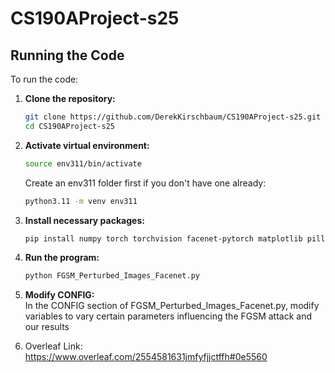 # CS190AProject-s25

## Running the Code

To run the code:

1. **Clone the repository:**
   ```bash
   git clone https://github.com/DerekKirschbaum/CS190AProject-s25.git
   cd CS190AProject-s25

2. **Activate virtual environment:**
   ```bash
   source env311/bin/activate
   ```
   Create an env311 folder first if you don't have one already:
   ```bash
   python3.11 -m venv env311

3. **Install necessary packages:**
   ```bash
   pip install numpy torch torchvision facenet-pytorch matplotlib pillow insightface

4. **Run the program:**
   ```bash
   python FGSM_Perturbed_Images_Facenet.py

5. **Modify CONFIG:**\
    In the CONFIG section of FGSM_Perturbed_Images_Facenet.py, modify variables to vary certain parameters influencing the FGSM attack and our results


6. Overleaf Link: 
https://www.overleaf.com/2554581631jmfyfjjctffh#0e5560


